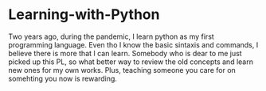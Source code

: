 # Learning-with-Python

Two years ago, during the pandemic, I learn python as my first programming language. Even tho I know the basic sintaxis and commands, I believe there is more that I can learn. Somebody who is dear to me just picked up this PL, so what better way to review the old concepts and learn new ones for my own works. Plus, teaching someone you care for on somehting you now is rewarding.
